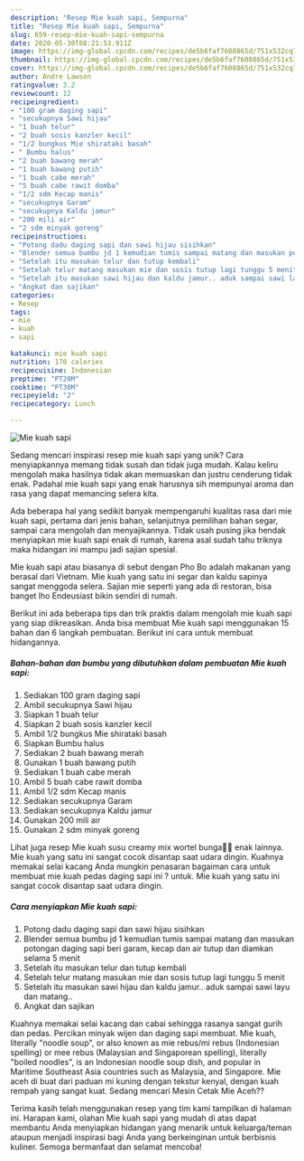 ```yaml
---
description: "Resep Mie kuah sapi, Sempurna"
title: "Resep Mie kuah sapi, Sempurna"
slug: 659-resep-mie-kuah-sapi-sempurna
date: 2020-05-30T08:21:53.911Z
image: https://img-global.cpcdn.com/recipes/de5b6faf7608865d/751x532cq70/mie-kuah-sapi-foto-resep-utama.jpg
thumbnail: https://img-global.cpcdn.com/recipes/de5b6faf7608865d/751x532cq70/mie-kuah-sapi-foto-resep-utama.jpg
cover: https://img-global.cpcdn.com/recipes/de5b6faf7608865d/751x532cq70/mie-kuah-sapi-foto-resep-utama.jpg
author: Andre Lawson
ratingvalue: 3.2
reviewcount: 12
recipeingredient:
- "100 gram daging sapi"
- "secukupnya Sawi hijau"
- "1 buah telur"
- "2 buah sosis kanzler kecil"
- "1/2 bungkus Mie shirataki basah"
- " Bumbu halus"
- "2 buah bawang merah"
- "1 buah bawang putih"
- "1 buah cabe merah"
- "5 buah cabe rawit domba"
- "1/2 sdm Kecap manis"
- "secukupnya Garam"
- "secukupnya Kaldu jamur"
- "200 mili air"
- "2 sdm minyak goreng"
recipeinstructions:
- "Potong dadu daging sapi dan sawi hijau sisihkan"
- "Blender semua bumbu jd 1 kemudian tumis sampai matang dan masukan potongan daging sapi beri garam, kecap dan air tutup dan diamkan selama 5 menit"
- "Setelah itu masukan telur dan tutup kembali"
- "Setelah telur matang masukan mie dan sosis tutup lagi tunggu 5 menit"
- "Setelah itu masukan sawi hijau dan kaldu jamur.. aduk sampai sawi layu dan matang.."
- "Angkat dan sajikan"
categories:
- Resep
tags:
- mie
- kuah
- sapi

katakunci: mie kuah sapi 
nutrition: 170 calories
recipecuisine: Indonesian
preptime: "PT20M"
cooktime: "PT30M"
recipeyield: "2"
recipecategory: Lunch

---
```



![Mie kuah sapi](https://img-global.cpcdn.com/recipes/de5b6faf7608865d/751x532cq70/mie-kuah-sapi-foto-resep-utama.jpg)

Sedang mencari inspirasi resep mie kuah sapi yang unik? Cara menyiapkannya memang tidak susah dan tidak juga mudah. Kalau keliru mengolah maka hasilnya tidak akan memuaskan dan justru cenderung tidak enak. Padahal mie kuah sapi yang enak harusnya sih mempunyai aroma dan rasa yang dapat memancing selera kita.

Ada beberapa hal yang sedikit banyak mempengaruhi kualitas rasa dari mie kuah sapi, pertama dari jenis bahan, selanjutnya pemilihan bahan segar, sampai cara mengolah dan menyajikannya. Tidak usah pusing jika hendak menyiapkan mie kuah sapi enak di rumah, karena asal sudah tahu triknya maka hidangan ini mampu jadi sajian spesial.

Mie kuah sapi atau biasanya di sebut dengan Pho Bo adalah makanan yang berasal dari Vietnam. Mie kuah yang satu ini segar dan kaldu sapinya sangat menggoda selera. Sajian mie seperti yang ada di restoran, bisa banget lho Endeusiast bikin sendiri di rumah.


Berikut ini ada beberapa tips dan trik praktis dalam mengolah mie kuah sapi yang siap dikreasikan. Anda bisa membuat Mie kuah sapi menggunakan 15 bahan dan 6 langkah pembuatan. Berikut ini cara untuk membuat hidangannya.

<!--inarticleads1-->

##### Bahan-bahan dan bumbu yang dibutuhkan dalam pembuatan Mie kuah sapi:

1. Sediakan 100 gram daging sapi
1. Ambil secukupnya Sawi hijau
1. Siapkan 1 buah telur
1. Siapkan 2 buah sosis kanzler kecil
1. Ambil 1/2 bungkus Mie shirataki basah
1. Siapkan  Bumbu halus
1. Sediakan 2 buah bawang merah
1. Gunakan 1 buah bawang putih
1. Sediakan 1 buah cabe merah
1. Ambil 5 buah cabe rawit domba
1. Ambil 1/2 sdm Kecap manis
1. Sediakan secukupnya Garam
1. Sediakan secukupnya Kaldu jamur
1. Gunakan 200 mili air
1. Gunakan 2 sdm minyak goreng


Lihat juga resep Mie kuah susu creamy mix wortel bunga🥛🍜 enak lainnya. Mie kuah yang satu ini sangat cocok disantap saat udara dingin. Kuahnya memakai selai kacang Anda mungkin penasaran bagaiman cara untuk membuat mie kuah pedas daging sapi ini ? untuk. Mie kuah yang satu ini sangat cocok disantap saat udara dingin. 

<!--inarticleads2-->

##### Cara menyiapkan Mie kuah sapi:

1. Potong dadu daging sapi dan sawi hijau sisihkan
1. Blender semua bumbu jd 1 kemudian tumis sampai matang dan masukan potongan daging sapi beri garam, kecap dan air tutup dan diamkan selama 5 menit
1. Setelah itu masukan telur dan tutup kembali
1. Setelah telur matang masukan mie dan sosis tutup lagi tunggu 5 menit
1. Setelah itu masukan sawi hijau dan kaldu jamur.. aduk sampai sawi layu dan matang..
1. Angkat dan sajikan


Kuahnya memakai selai kacang dan cabai sehingga rasanya sangat gurih dan pedas. Percikan minyak wijen dan daging sapi membuat. Mie kuah, literally &#34;noodle soup&#34;, or also known as mie rebus/mi rebus (Indonesian spelling) or mee rebus (Malaysian and Singaporean spelling), literally &#34;boiled noodles&#34;, is an Indonesian noodle soup dish, and popular in Maritime Southeast Asia countries such as Malaysia, and Singapore. Mie aceh di buat dari paduan mi kuning dengan tekstur kenyal, dengan kuah rempah yang sangat kuat. Sedang mencari Mesin Cetak Mie Aceh?? 

Terima kasih telah menggunakan resep yang tim kami tampilkan di halaman ini. Harapan kami, olahan Mie kuah sapi yang mudah di atas dapat membantu Anda menyiapkan hidangan yang menarik untuk keluarga/teman ataupun menjadi inspirasi bagi Anda yang berkeinginan untuk berbisnis kuliner. Semoga bermanfaat dan selamat mencoba!
